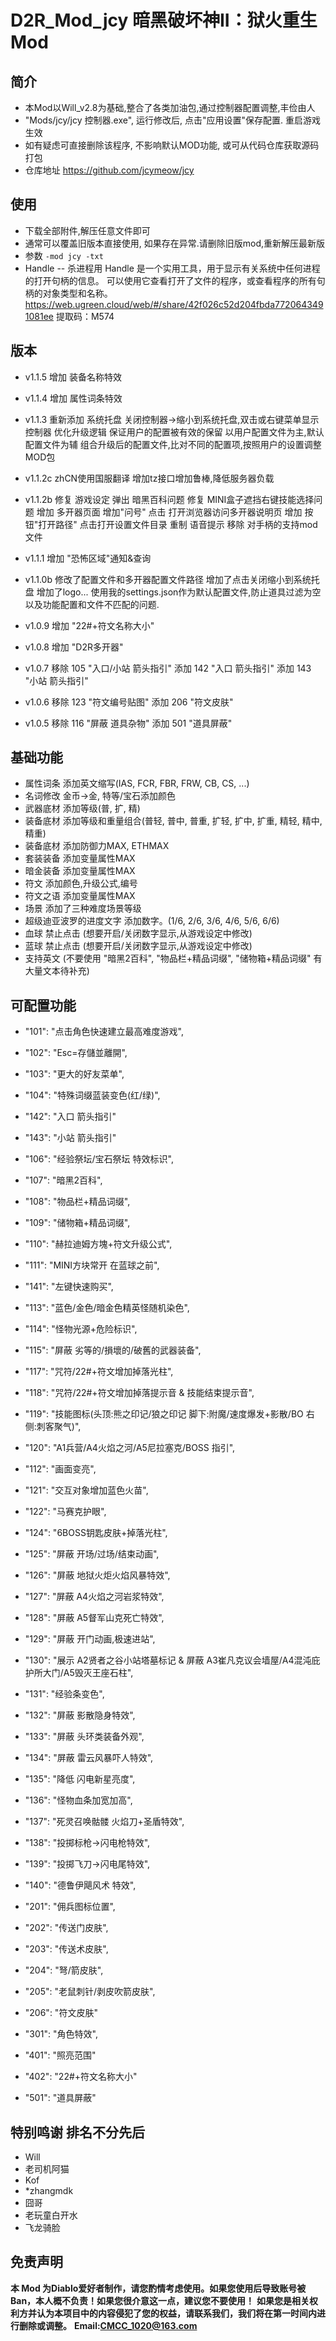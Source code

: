# D2R_Mod_jcy 暗黑破坏神II：狱火重生 Mod

## 简介
* 本Mod以Will_v2.8为基础,整合了各类加油包,通过控制器配置调整,丰俭由人
* "Mods/jcy/jcy 控制器.exe", 运行修改后, 点击"应用设置"保存配置. 重启游戏生效 
* 如有疑虑可直接删除该程序, 不影响默认MOD功能, 或可从代码仓库获取源码打包
* 仓库地址 https://github.com/jcymeow/jcy

## 使用
* 下载全部附件,解压任意文件即可
* 通常可以覆盖旧版本直接使用, 如果存在异常.请删除旧版mod,重新解压最新版
* 参数 `-mod jcy -txt`
* Handle -- 杀进程用
   Handle 是一个实用工具，用于显示有关系统中任何进程的打开句柄的信息。 可以使用它查看打开了文件的程序，或查看程序的所有句柄的对象类型和名称。
   https://web.ugreen.cloud/web/#/share/42f026c52d204fbda7720643491081ee 提取码：M574 

## 版本
* v1.1.5
    增加 装备名称特效

* v1.1.4
    增加 属性词条特效

* v1.1.3
    重新添加 系统托盘 关闭控制器->缩小到系统托盘,双击或右键菜单显示控制器
    优化升级逻辑 保证用户的配置被有效的保留
        以用户配置文件为主,默认配置文件为辅 组合升级后的配置文件,比对不同的配置项,按照用户的设置调整MOD包 

* v1.1.2c
    zhCN使用国服翻译
    增加tz接口增加鲁棒,降低服务器负载

* v1.1.2b
    修复 游戏设定 弹出 暗黑百科问题
    修复 MINI盒子遮挡右键技能选择问题
    增加 多开器页面 增加"问号" 点击 打开浏览器访问多开器说明页
    增加 按钮"打开路径" 点击打开设置文件目录
    重制 语音提示
    移除 对手柄的支持mod文件

* v1.1.1
    增加 "恐怖区域"通知&查询

* v1.1.0b
    修改了配置文件和多开器配置文件路径
    增加了点击关闭缩小到系统托盘
    增加了logo...
    使用我的settings.json作为默认配置文件,防止道具过滤为空以及功能配置和文件不匹配的问题.

* v1.0.9
    增加 "22#+符文名称大小"

* v1.0.8
    增加 "D2R多开器"

* v1.0.7
    移除 105 "入口/小站 箭头指引"
    添加 142 "入口 箭头指引"
    添加 143 "小站 箭头指引"

* v1.0.6
    移除 123 "符文编号贴图"
    添加 206 "符文皮肤"

* v1.0.5 
    移除 116 "屏蔽 道具杂物"
    添加 501 "道具屏蔽"


## 基础功能
* 属性词条 添加英文缩写(IAS, FCR, FBR, FRW, CB, CS, ...)
* 名词修改 金币->金, 特等/宝石添加颜色
* 武器底材 添加等级(普, 扩, 精)
* 装备底材 添加等级和重量组合(普轻, 普中, 普重, 扩轻, 扩中, 扩重, 精轻, 精中, 精重)
* 装备底材 添加防御力MAX, ETHMAX
* 套装装备 添加变量属性MAX
* 暗金装备 添加变量属性MAX
* 符文 添加颜色,升级公式,编号
* 符文之语 添加变量属性MAX
* 场景 添加了三种难度场景等级
* 超级迪亚波罗的进度文字 添加数字。(1/6, 2/6, 3/6, 4/6, 5/6, 6/6)
* 血球 禁止点击 (想要开启/关闭数字显示,从游戏设定中修改)
* 蓝球 禁止点击 (想要开启/关闭数字显示,从游戏设定中修改)
* 支持英文 (不要使用 "暗黑2百科", "物品栏+精品词缀", "储物箱+精品词缀" 有大量文本待补充) 

## 可配置功能
* "101": "点击角色快速建立最高难度游戏",
* "102": "Esc=存儲並離開",
* "103": "更大的好友菜单",
* "104": "特殊词缀蓝装变色(红/绿)",
* "142": "入口 箭头指引"
* "143": "小站 箭头指引"
* "106": "经验祭坛/宝石祭坛 特效标识",
* "107": "暗黑2百科",
* "108": "物品栏+精品词缀",
* "109": "储物箱+精品词缀",
* "110": "赫拉迪姆方塊+符文升级公式",
* "111": "MINI方块常开 在蓝球之前",
* "141": "左键快速购买",
* "113": "蓝色/金色/暗金色精英怪随机染色",
* "114": "怪物光源+危险标识",
* "115": "屏蔽 劣等的/損壞的/破舊的武器装备",
* "117": "咒符/22#+符文增加掉落光柱",
* "118": "咒符/22#+符文增加掉落提示音 & 技能结束提示音",
* "119": "技能图标(头顶:熊之印记/狼之印记 脚下:附魔/速度爆发+影散/BO 右侧:刺客聚气)",
* "120": "A1兵营/A4火焰之河/A5尼拉塞克/BOSS 指引",
* "112": "画面变亮",
* "121": "交互对象增加蓝色火苗",
* "122": "马赛克护眼",
* "124": "6BOSS钥匙皮肤+掉落光柱",
* "125": "屏蔽 开场/过场/结束动画",
* "126": "屏蔽 地狱火炬火焰风暴特效",
* "127": "屏蔽 A4火焰之河岩浆特效",
* "128": "屏蔽 A5督军山克死亡特效",
* "129": "屏蔽 开门动画,极速进站",
* "130": "展示 A2贤者之谷小站塔墓标记 & 屏蔽 A3崔凡克议会墙屋/A4混沌庇护所大门/A5毁灭王座石柱",
* "131": "经验条变色",
* "132": "屏蔽 影散隐身特效",
* "133": "屏蔽 头环类装备外观",
* "134": "屏蔽 雷云风暴吓人特效",
* "135": "降低 闪电新星亮度",
* "136": "怪物血条加宽加高",
* "137": "死灵召唤骷髅 火焰刀+圣盾特效",
* "138": "投掷标枪->闪电枪特效",
* "139": "投掷飞刀->闪电尾特效",
* "140": "德鲁伊飓风术 特效",

* "201": "佣兵图标位置",
* "202": "传送门皮肤",
* "203": "传送术皮肤",
* "204": "弩/箭皮肤",
* "205": "老鼠刺针/剥皮吹箭皮肤",
* "206": "符文皮肤"

* "301": "角色特效",

* "401": "照亮范围"
* "402": "22#+符文名称大小"

* "501": "道具屏蔽"

## 特别鸣谢 **排名不分先后**
* Will
* 老司机阿猫
* Kof
* *zhangmdk
* 囧哥
* 老玩童白开水
* 飞龙骑脸

## 免责声明
**本 Mod 为Diablo爱好者制作，请您酌情考虑使用。如果您使用后导致账号被Ban，本人概不负责！如果您很介意这一点，建议您不要使用！**
**如果您是相关权利方并认为本项目中的内容侵犯了您的权益，请联系我们，我们将在第一时间内进行删除或调整。**
**Email:CMCC_1020@163.com** 
